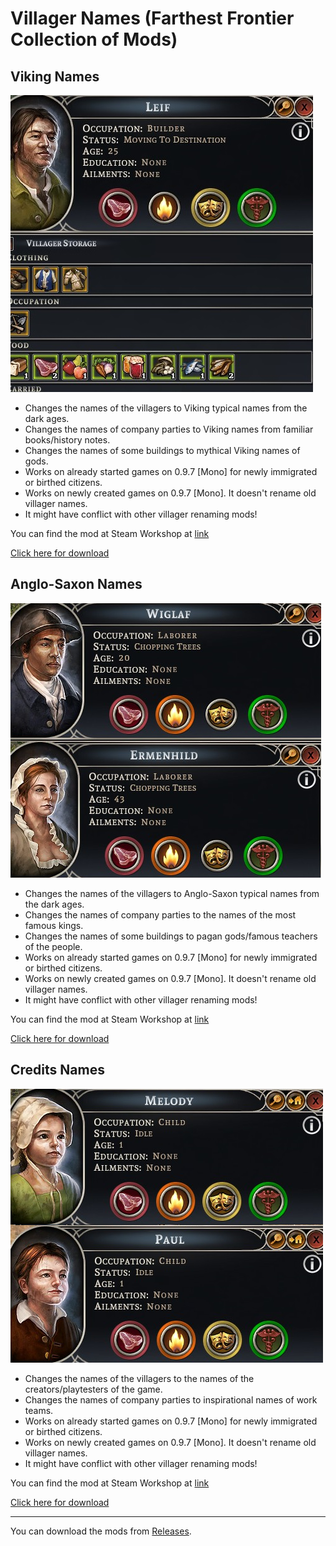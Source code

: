 # Villager Names (Farthest Frontier Collection of Mods)

## Viking Names
![picture](/VikingNames1.jpg)

- Changes the names of the villagers to Viking typical names from the dark ages. 
- Changes the names of company parties to Viking names from familiar books/history notes.
- Changes the names of some buildings to mythical Viking names of gods.
- Works on already started games on 0.9.7 [Mono] for newly immigrated or birthed citizens. 
- Works on newly created games on 0.9.7 [Mono]. It doesn't rename old villager names. 
- It might have conflict with other villager renaming mods!

You can find the mod at Steam Workshop at [link](https://steamcommunity.com/sharedfiles/filedetails/?id=3470212265)

[Click here for download](https://github.com/Krasipeace/FF-VillagerNames/releases/download/1.0.2/VikingNames.zip)

## Anglo-Saxon Names
![anglo-saxon-picture](/anglo-saxon-names.png)

- Changes the names of the villagers to Anglo-Saxon typical names from the dark ages.
- Changes the names of company parties to the names of the most famous kings.
- Changes the names of some buildings to pagan gods/famous teachers of the people.
- Works on already started games on 0.9.7 [Mono] for newly immigrated or birthed citizens. 
- Works on newly created games on 0.9.7 [Mono]. It doesn't rename old villager names. 
- It might have conflict with other villager renaming mods!

You can find the mod at Steam Workshop at [link](https://steamcommunity.com/sharedfiles/filedetails/?id=3477008831)

[Click here for download](https://github.com/Krasipeace/FF-VillagerNames/releases/download/1.0.0/AngloSaxonNames.zip)

## Credits Names
![creditsnamespic](/creditsnames.png)

- Changes the names of the villagers to the names of the creators/playtesters of the game.
- Changes the names of company parties to inspirational names of work teams.
- Works on already started games on 0.9.7 [Mono] for newly immigrated or birthed citizens. 
- Works on newly created games on 0.9.7 [Mono]. It doesn't rename old villager names. 
- It might have conflict with other villager renaming mods!

You can find the mod at Steam Workshop at [link](https://steamcommunity.com/sharedfiles/filedetails/?id=3478468778)

[Click here for download](https://github.com/Krasipeace/FF-VillagerNames/releases/download/1.0.0/CreditsNames.zip)

<hr>

You can download the mods from [Releases](https://github.com/Krasipeace/FF-VillagerNames/releases).
